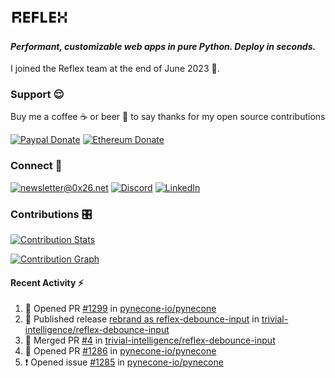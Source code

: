 ### [![Reflex](assets/reflex-white-bg.png)](https://github.com/pynecone-io/pynecone)

#### _Performant, customizable web apps in pure Python. Deploy in seconds._

I joined the Reflex team at the end of June 2023 💪.

### Support 😌

Buy me a coffee ☕️ or beer 🍺 to say thanks for my open source contributions

[![Paypal Donate](https://img.shields.io/badge/PayPal-00457C?style=for-the-badge&logo=paypal&logoColor=white)](https://www.paypal.com/donate/?business=K7SKQ67XCPB78&no_recurring=0&item_name=Buy+me+a+coffee+%E2%98%95%EF%B8%8F+or+beer+%F0%9F%8D%BA+to+say+thanks+for+my+open+source+contributions&currency_code=USD)
[![Ethereum Donate](https://img.shields.io/badge/Ethereum-blue?logo=ethereum&labelColor=navy&style=flat-square)](https://etherscan.io/address/0x9c71dd020f575105F49AAF8CA9DC7Fd521C91edd)

### Connect 💬

[![newsletter@0x26.net](https://img.shields.io/badge/newsletter%400x26.net-blue?logo=maildotru&style=flat-square&labelColor=darkblue
)](mailto:newsletter@0x26.net?subject=Connect%20with%20@masenf&body=Hello%20👋,%20I'd%20like%20to%20join%20your%20mailing%20list.)
[![Discord](https://img.shields.io/badge/Discord-5865F2?style=for-the-badge&logo=discord&logoColor=white)](https://discordapp.com/users/1097061352452935730)
[![LinkedIn](https://img.shields.io/badge/LinkedIn-0077B5?style=for-the-badge&logo=linkedin&logoColor=white)](https://www.linkedin.com/in/masen-furer-445b05132)

### Contributions 🎛️

[![Contribution Stats](https://github-contribution-stats.vercel.app/api/?username=masenf)](https://github.com/LordDashMe/github-contribution-stats/)

[![Contribution Graph](https://github-readme-activity-graph.vercel.app/graph?username=masenf&theme=github)](https://github.com/Ashutosh00710/github-readme-activity-graph)

#### Recent Activity :zap:
<!--START_SECTION:activity-->
1. 💪 Opened PR [#1299](https://github.com/pynecone-io/pynecone/pull/1299) in [pynecone-io/pynecone](https://github.com/pynecone-io/pynecone)
2. 🚀 Published release [rebrand as reflex-debounce-input](https://github.com/trivial-intelligence/reflex-debounce-input/releases/tag/v0.4) in [trivial-intelligence/reflex-debounce-input](https://github.com/trivial-intelligence/reflex-debounce-input)
3. 🎉 Merged PR [#4](https://github.com/trivial-intelligence/reflex-debounce-input/pull/4) in [trivial-intelligence/reflex-debounce-input](https://github.com/trivial-intelligence/reflex-debounce-input)
4. 💪 Opened PR [#1286](https://github.com/pynecone-io/pynecone/pull/1286) in [pynecone-io/pynecone](https://github.com/pynecone-io/pynecone)
5. ❗ Opened issue [#1285](https://github.com/pynecone-io/pynecone/issues/1285) in [pynecone-io/pynecone](https://github.com/pynecone-io/pynecone)
<!--END_SECTION:activity-->


<!--
- 🌱 I’m currently learning ...
- 👯 I’m looking to collaborate on ...
- 🤔 I’m looking for help with ...
- 💬 Ask me about ...
- 📫 How to reach me: ...
- 😄 Pronouns: ...
- ⚡ Fun fact: ...
-->
